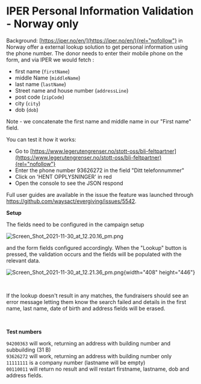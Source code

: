 # IPER Personal Information Validation - Norway only

Background: [https://iper.no/en/](https://iper.no/en/){rel="nofollow"}
in Norway offer a external lookup solution to get personal information
using the phone number. The donor needs to enter their mobile phone on
the form, and via IPER we would fetch :

-   first name (`firstName`)
-   middle Name (`middleName`)
-   last name (`lastName`)
-   Street name and house number (`addressLine`)
-   post code (`zipCode`)
-   city (`city`)
-   dob (`dob`)

Note - we concatenate the first name and middle name in our \"First
name\" field.

You can test it how it works:

-   Go to
    [https://www.legerutengrenser.no/stott-oss/bli-feltpartner](https://www.legerutengrenser.no/stott-oss/bli-feltpartner){rel="nofollow"}
-   Enter the phone number 93626272 in the field "Ditt telefonnummer"
-   Click on \'HENT OPPLYSNINGER\' in red
-   Open the console to see the JSON respond

Full user guides are available in the issue the feature was launched
through <https://github.com/waysact/evergiving/issues/5542>.

**Setup**

The fields need to be configured in the campaign setup

![Screen_Shot_2021-11-30_at_12.20.16_pm.png](https://support.waysact.com/hc/article_attachments/4410680919055/Screen_Shot_2021-11-30_at_12.20.16_pm.png)

and the form fields configured accordingly. When the \"Lookup\" button
is pressed, the validation occurs and the fields will be populated with
the relevant data.

![Screen_Shot_2021-11-30_at_12.21.36_pm.png](https://support.waysact.com/hc/article_attachments/4410688372879/Screen_Shot_2021-11-30_at_12.21.36_pm.png){width="408"
height="446"}

 

If the lookup doesn\'t result in any matches, the fundraisers should see
an error message letting them know the search failed and details in the
first name, last name, date of birth and address fields will be erased.

 

**Test numbers**

`94200363` will work, returning an address with building number and
subbuilding (31 B)\
`93626272` will work, returning an address with building number only\
`11111111` is a company number (lastname will be empty)\
`00110011` will return no result and will restart firstname, lastname,
dob and address fields.

